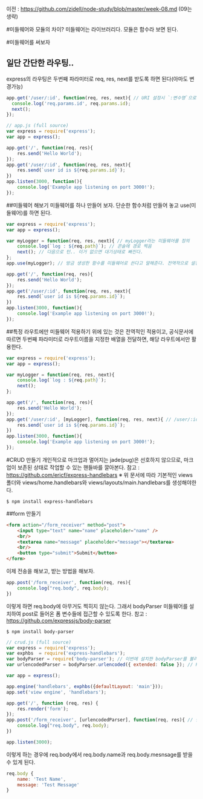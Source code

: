 이전 : https://github.com/zidell/node-study/blob/master/week-08.md (09는 생략)


#미들웨어와 모듈의 차이?
미들웨어는 라이브러리다. 모듈은 함수라 보면 된다.

#미들웨어를 써보자
## 일단 간단한 라우팅..
express의 라우팅은 두번째 파라미터로 req, res, next를 받도록 하면 된다(아마도 변경가능)
```javascript
app.get('/user/:id', function(req, res, next){ // URI 설정시 `:변수명`으로 설정하면 콜백에서 req.params[`변수명`]으로 사용 가능
  console.log('req.params.id', req.params.id);
  next();
});
```

```javascript
// app.js (full source)
var express = require('express');
var app = express();

app.get('/', function(req, res){
	res.send('Hello World');
});
app.get('/user/:id', function(req, res, next){
	res.send(`user id is ${req.params.id}`);
})
app.listen(3000, function(){
	console.log('Example app listening on port 3000!');
});
```

##미들웨어 해보기
미들웨어를 하나 만들어 보자. 단순한 함수처럼 만들어 놓고 use(미들웨어)를 하면 된다.
```javascript
var express = require('express');
var app = express();

var myLogger = function(req, res, next){ // myLogger라는 미들웨어를 정의
	console.log(`log : ${req.path}`); // 콘솔에 경로 찍음
	next(); // 다음으로 턴.. 이거 없으면 대기상태로 빠진다.
};
app.use(myLogger); // 방금 생성한 함수를 미들웨어로 쓴다고 말해준다. 전역적으로 설정된다.

app.get('/', function(req, res){
	res.send('Hello World');
});
app.get('/user/:id', function(req, res, next){
	res.send(`user id is ${req.params.id}`);
})
app.listen(3000, function(){
	console.log('Example app listening on port 3000!');
});
```

##특정 라우트에만 미들웨어 적용하기
위에 있는 것은 전역적인 적용이고, 공식문서에 따르면 두번째 파라미터로 라우트이름을 지정한 배열을 전달하면, 해당 라우트에서만 활용한다.
```javascript
var express = require('express');
var app = express();

var myLogger = function(req, res, next){
	console.log(`log : ${req.path}`);
	next();
};

app.get('/', function(req, res){
	res.send('Hello World');
});
app.get('/user/:id', [myLogger], function(req, res, next){ // /user/:id에 대해서만 myLogger를 실행하도록 지정한다. 
	res.send(`user id is ${req.params.id}`);
})
app.listen(3000, function(){
	console.log('Example app listening on port 3000!');
});
```

#CRUD 만들기
개인적으로 마크업과 멀어지는 jade(pug)은 선호하지 않으므로, 마크업이 보존된 상태로 작업할 수 있는 핸들바를 깔아본다.
참고 : https://github.com/ericf/express-handlebars
※ 위 문서에 따라 기본적인 views 폴더와 views/home.handlebars와 views/layouts/main.handlebars를 생성해야한다.
```
$ npm install express-handlebars
```
##form 만들기
```html
<form action="/form_receiver" method="post">
	<input type="text" name="name" placeholder="name" />
	<br/>
	<textarea name="message" placeholder="message"></textarea>
	<br/>
	<button type="submit">Submit</button>
</form>
```
이제 전송을 해보고, 받는 방법을 해보자.
```javascript
app.post('/form_receiver', function(req, res){
	console.log("req.body", req.body);
})
```
이렇게 하면 req.body에 아무거도 찍히지 않는다. 그래서 bodyParser 미들웨어를 설치하여 post로 들어온 폼 변수들에 접근할 수 있도록 한다.
참고 : https://github.com/expressjs/body-parser
```
$ npm install body-parser
```
```javascript
// crud.js (full source)
var express = require('express');
var exphbs  = require('express-handlebars');
var bodyParser = require('body-parser'); // 이번에 설치한 bodyParser를 불러들이고
var urlencodedParser = bodyParser.urlencoded({ extended: false }); // POST로 들어오면 url_encode가 되나부다(불확실)

var app = express();

app.engine('handlebars', exphbs({defaultLayout: 'main'}));
app.set('view engine', 'handlebars');

app.get('/', function (req, res) {
    res.render('form');
});
app.post('/form_receiver', [urlencodedParser], function(req, res){ // 받는 쪽 라우트에서 들어온 정보를 파싱할 수 있는 미들웨어를 연결해준다. 미들웨어가 하나인 경우에는 배열로 전달하지 않아도 되는 듯하지만 통일성을 위해..
	console.log("req.body", req.body);
})

app.listen(3000);
```
이렇게 하는 경우에 req.body에서 req.body.name과 req.body.mesnsage를 받을 수 있게 된다.
```javascript	
req.body { 
	name: 'Test Name', 
	message: 'Test Message' 
}
```
